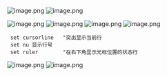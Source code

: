 

![image.png](https://yaaame-1317851743.cos.ap-beijing.myqcloud.com/20240310164011.png)
![image.png](https://yaaame-1317851743.cos.ap-beijing.myqcloud.com/20240310165246.png)


![image.png](https://yaaame-1317851743.cos.ap-beijing.myqcloud.com/20240310164525.png)
![image.png](https://yaaame-1317851743.cos.ap-beijing.myqcloud.com/20240310172454.png)
![image.png](https://yaaame-1317851743.cos.ap-beijing.myqcloud.com/20240310172532.png)
![image.png](https://yaaame-1317851743.cos.ap-beijing.myqcloud.com/20240311164420.png)


```text
 set cursorline   "突出显示当前行
 set nu 显示行号
 set ruler        "在右下角显示光标位置的状态行

```

![image.png](https://yaaame-1317851743.cos.ap-beijing.myqcloud.com/20240316214638.png)
![image.png](https://yaaame-1317851743.cos.ap-beijing.myqcloud.com/20240316214829.png)
